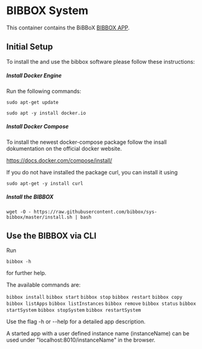 # BIBBOX System

This container contains the BiBBoX [BIBBOX APP](http://bibbox.readthedocs.io/en/latest/admin-documentation/ "BIBBOX App Store"). 

## Initial Setup

To install the and use the bibbox software please follow these instructions:

##### Install Docker Engine

Run the following commands:

`sudo apt-get update`

`sudo apt -y install docker.io`

##### Install Docker Compose

To install the newest docker-compose package follow the insall dokumentation on the official docker website.

https://docs.docker.com/compose/install/

If you do not have installed the package curl, you can install it using 

`sudo apt-get -y install curl`

##### Install the BIBBOX

`wget -O - https://raw.githubusercontent.com/bibbox/sys-bibbox/master/install.sh | bash`

## Use the BIBBOX via CLI

Run 

`bibbox -h`

for further help.

The available commands are:

`bibbox install`
`bibbox start`
`bibbox stop`
`bibbox restart`
`bibbox copy`
`bibbox listApps`
`bibbox listInstances`
`bibbox remove`
`bibbox status`
`bibbox startSystem`
`bibbox stopSystem`
`bibbox restartSystem`


Use the flag -h or --help for a detailed app description.


A started app with a user defined instance name (instanceName) can be used under "localhost:8010/instanceName" in the browser.
